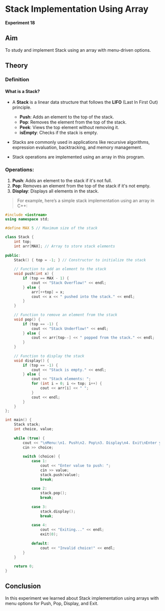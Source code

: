 # Stack Implementation Using Array

**Experiment 18**

## Aim  
To study and implement Stack using an array with menu-driven options.

## Theory  
### Definition  
#### What is a Stack?
- A **Stack** is a linear data structure that follows the **LIFO** (Last In First Out) principle.
  - **Push**: Adds an element to the top of the stack.
  - **Pop**: Removes the element from the top of the stack.
  - **Peek**: Views the top element without removing it.
  - **isEmpty**: Checks if the stack is empty.
  
- Stacks are commonly used in applications like recursive algorithms, expression evaluation, backtracking, and memory management.

- Stack operations are implemented using an array in this program.

### Operations:
1. **Push**: Adds an element to the stack if it's not full.
2. **Pop**: Removes an element from the top of the stack if it's not empty.
3. **Display**: Displays all elements in the stack.

> For example, here’s a simple stack implementation using an array in C++:

```cpp
#include <iostream>
using namespace std;

#define MAX 5 // Maximum size of the stack

class Stack {
    int top;
    int arr[MAX]; // Array to store stack elements
    
public:
    Stack() { top = -1; } // Constructor to initialize the stack
    
    // Function to add an element to the stack
    void push(int x) {
        if (top == MAX - 1) {
            cout << "Stack Overflow!" << endl;
        } else {
            arr[++top] = x;
            cout << x << " pushed into the stack." << endl;
        }
    }
    
    // Function to remove an element from the stack
    void pop() {
        if (top == -1) {
            cout << "Stack Underflow!" << endl;
        } else {
            cout << arr[top--] << " popped from the stack." << endl;
        }
    }
    
    // Function to display the stack
    void display() {
        if (top == -1) {
            cout << "Stack is empty." << endl;
        } else {
            cout << "Stack elements: ";
            for (int i = 0; i <= top; i++) {
                cout << arr[i] << " ";
            }
            cout << endl;
        }
    }
};

int main() {
    Stack stack;
    int choice, value;
    
    while (true) {
        cout << "\nMenu:\n1. Push\n2. Pop\n3. Display\n4. Exit\nEnter your choice: ";
        cin >> choice;
        
        switch (choice) {
            case 1:
                cout << "Enter value to push: ";
                cin >> value;
                stack.push(value);
                break;
                
            case 2:
                stack.pop();
                break;
                
            case 3:
                stack.display();
                break;
                
            case 4:
                cout << "Exiting..." << endl;
                exit(0);
                
            default:
                cout << "Invalid choice!" << endl;
        }
    }
    
    return 0;
}
```
## Conclusion 
In this experiment we learned about Stack implementation using arrays with menu options for Push, Pop, Display, and Exit.






